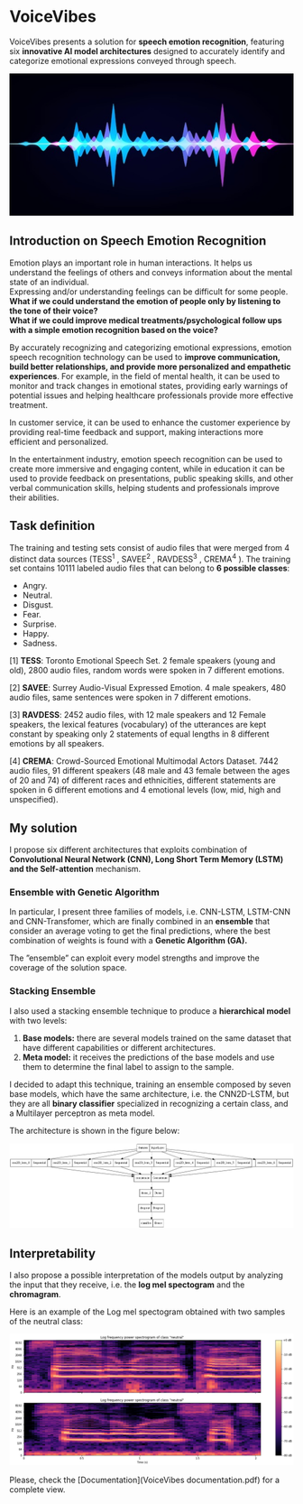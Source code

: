 # VoiceVibes
VoiceVibes presents a solution for **speech emotion recognition**, featuring six **innovative AI model architectures** designed to accurately identify and categorize emotional expressions conveyed through speech.

<p align="center">
  <img src="imgs/wave.jpg" alt="image">
</p>


## Introduction on Speech Emotion Recognition

Emotion plays an important role in human interactions. It helps us understand the feelings of others and conveys information about the mental state of an individual.  
Expressing and/or understanding feelings can be difficult for some people.  
**What if we could understand the emotion of people only by listening to the tone of their voice?  
What if we could improve medical treatments/psychological follow ups with a simple emotion recognition based on the voice?**   

By accurately recognizing and categorizing emotional expressions, emotion speech recognition technology can be used to **improve communication, build better relationships, and provide more personalized and empathetic experiences**. For example, in the field of mental health, it can be used to monitor and track changes in emotional states, providing early warnings of potential issues and helping healthcare professionals provide more effective treatment. 

In customer service, it can be used to enhance the customer experience by providing real-time feedback and support, making interactions more efficient and personalized.

In the entertainment industry, emotion speech recognition can be used to create more immersive and engaging content, while in education it can be used to provide feedback on presentations, public speaking skills, and other verbal communication skills, helping students and professionals improve their abilities.

## Task definition

The training and testing sets consist of audio files that were merged from 4 distinct data
sources (TESS<sup>1</sup> , SAVEE<sup>2</sup> , RAVDESS<sup>3</sup> , CREMA<sup>4</sup> ). The training set contains 10111 labeled audio files that can belong to **6 possible classes**:
* Angry.
* Neutral.
* Disgust.
* Fear.
* Surprise.
* Happy.
* Sadness.


[1] **TESS**: Toronto Emotional Speech Set. 2 female speakers (young and old), 2800 audio files, random
words were spoken in 7 different emotions.

[2] **SAVEE**: Surrey Audio-Visual Expressed Emotion. 4 male speakers, 480 audio files, same sentences
were spoken in 7 different emotions.

[3] **RAVDESS**: 2452 audio files, with 12 male speakers and 12 Female speakers, the lexical features
(vocabulary) of the utterances are kept constant by speaking only 2 statements of equal lengths in 8
different emotions by all speakers.

[4] **CREMA**: Crowd-Sourced Emotional Multimodal Actors Dataset. 7442 audio files, 91 different speakers
(48 male and 43 female between the ages of 20 and 74) of different races and ethnicities, different
statements are spoken in 6 different emotions and 4 emotional levels (low, mid, high and unspecified). 


## My solution
I propose six different architectures that exploits combination of **Convolutional Neural Network (CNN), Long Short Term Memory (LSTM) and the Self-attention** mechanism.
### Ensemble with Genetic Algorithm
In particular, I present three families of models, i.e. CNN-LSTM, LSTM-CNN and CNN-Transfomer, which are finally combined in an **ensemble**
that consider an average voting to get the final predictions, where the best combination of weights is found with a **Genetic Algorithm (GA).**

The ”ensemble” can exploit every model strengths and improve the coverage of the solution space.

### Stacking Ensemble
I also used a stacking ensemble technique to produce a **hierarchical model** with two levels:
1. **Base models:** there are several models trained on the same dataset that have different capabilities or different architectures.
2. **Meta model:** it receives the predictions of the base models and use them to determine the final label to assign to the sample.

I decided to adapt this technique, training an ensemble composed by seven base models, which have the same architecture, i.e. the CNN2D-LSTM, but they are
all **binary classifier** specialized in recognizing a certain class, and a Multilayer perceptron as meta model.

The architecture is shown in the figure below:

<p align="center">
  <img src="imgs/stacked_model.png" alt="image">
</p>


## Interpretability
I also propose a possible interpretation of the models output by analyzing the input that they receive, i.e. the **log mel spectogram** and the **chromagram**.

Here is an example of the Log mel spectogram obtained with two samples of the neutral class:

<p align="center">
  <img src="imgs/Interpretability.png" alt="image">
</p>

Please, check the [Documentation](VoiceVibes documentation.pdf) for a complete view. 

